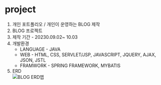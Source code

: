 # project
1. 개인 포트폴리오 / 개인이 운영하는 BLOG 제작
2. BLOG 프로젝트 
3. 제작 기간 - 20230.09.02~ 10.03
4. 개발환경
   - LANGUAGE - JAVA
   - WEB - HTML, CSS, SERVLET/JSP, JAVASCRIPT, JQUERY, AJAX, JSON, JSTL
   - FRAMWORK - SPRING FRAMEWORK, MYBATIS 
6. ERD                   
![BLOG ERD맵](https://github.com/INSEOK-0315/project/assets/146906521/17a220dd-9a16-4a7d-8d78-59583a6fad13)

